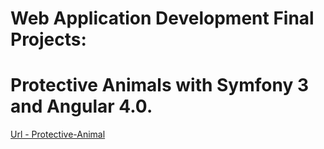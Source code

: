 # Web Application Development Final Projects: 

# Protective Animals with Symfony 3 and Angular 4.0.

[Url - Protective-Animal](https://protectora-animales.herokuapp.com/)
